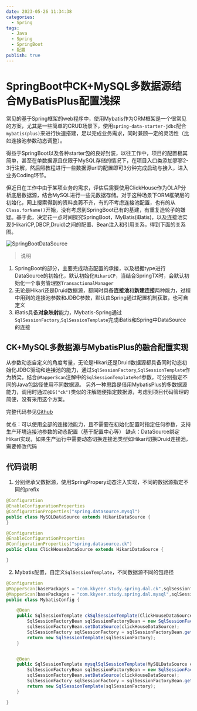 ```yaml
---
date: 2023-05-26 11:34:38
categories:
  - Spring
tags:
  - Java
  - Spring
  - SpringBoot
  - 配置
publish: true
---
```


# SpringBoot中CK+MySQL多数据源结合MyBatisPlus配置浅探

常见的基于Spring框架的web程序中，使用Mybatis作为ORM框架是一个很常见的方案，尤其是一些简单的CRUD场景下，使用```spring-data-starter-jdbc```配合```mybatis(plus)```来进行快速搭建，足以完成业务需求，同时兼顾一定的灵活性（比如连接池参数动态调整）。

得益于SpringBoot以及各种starter包的良好封装，以往工作中，项目的配置极其简单，甚至在单数据源且仅限于MySQL存储的情况下，在项目入口类添加寥寥2-3行注解，然后照教程进行一些数据源url的配置即可3分钟完成启动与接入，进入业务Coding环节。

但近日在工作中由于某项业务的需求，评估后需要使用ClickHouse作为OLAP分析底层数据源，结合MySQL进行一些元数据存储。对于这种场景下ORM框架层的初始化，网上搜索得到的资料良莠不齐，有的不考虑连接池配置，也有的从```Class.forName()```开始，没有考虑到SpringBoot已有的基建，有重复造轮子的嫌疑。基于此，决定花一点时间探究SpringBoot，MyBatis(iBatis)，以及连接池实现(HikariCP,DBCP,Druid)之间的配置、Bean注入和引用关系，得到下面的关系图。

![SpringBootDataSource](https://cdn.jsdmirror.com/gh/kkyeer/picbed/SpringBootDataSource.svg)

> 说明

1. SpringBoot的部分，主要完成动态配置的承接，以及根据type进行DataSource的初始化，默认初始化```HikariCP```，当结合SpringTX时，会默认初始化一个事务管理器```TransactionalManager```
2. 无论是Hikari还是Druid数据源，都同时具备**连接池**和**新建连接**两种能力，过程中用到的连接池参数和JDBC参数，默认由Spring通过配置机制获取，也可自定义
3. iBatis具备**对象映射**能力，Mybatis-Spring通过```SqlSessionFactory```,```SqlSessionTemplate```完成iBatis和Spring中DataSource的连接

## CK+MySQL多数据源与MybatisPlus的融合配置实现

从参数动态自定义的角度考量，无论是Hikari还是Druid数据源都具备同时动态初始化JDBC驱动和连接池的能力，通过```SqlSessionFactory```,```SqlSessionTemplate```作为桥梁，结合```@MapperScan```注解中的```SqlSessionTemplateRef```参数，可分别指定不同的Java包路径使用不同数据源。
另外一种思路是借用MybatisPlus的多数据源能力，调用时通过```@DS("ck")```类似的注解随便指定数据源，考虑到项目代码管理的简便，没有采用这个方案。

完整代码参见[Github](https://github.com/kkyeer/lab/tree/explore/spring-ck-mysql)

优点：可以使用全部的连接池能力，且不需要在初始化配置时指定任何参数，支持生产环境连接池参数的动态配置（基于配置中心等）
缺点：DataSource绑定Hikari实现，如果生产运行中需要动态切换连接池类型如Hikari切换Druid连接池，需要修改代码

## 代码说明

1. 分别继承父数据源，使用SpringPropery动态注入实现，不同的数据源指定不同的prefix

```Java
@Configuration
@EnableConfigurationProperties
@ConfigurationProperties("spring.datasource.mysql")
public class MySQLDataSource extends HikariDataSource {
}

@Configuration
@EnableConfigurationProperties
@ConfigurationProperties("spring.datasource.ck")
public class ClickHouseDataSource extends HikariDataSource {

}
```

2. Mybatis配置，自定义```SqlSessionTemplate```，不同数据源不同的包路径

```Java
@Configuration
@MapperScan(basePackages = "com.kkyeer.study.spring.dal.ck",sqlSessionTemplateRef = "ckSqlSessionTemplate")
@MapperScan(basePackages = "com.kkyeer.study.spring.dal.mysql",sqlSessionTemplateRef = "mysqlSqlSessionTemplate")
public class MybatisConfig {

    @Bean
    public SqlSessionTemplate ckSqlSessionTemplate(ClickHouseDataSource clickHouseDataSource) throws Exception {
        SqlSessionFactoryBean sqlSessionFactoryBean = new SqlSessionFactoryBean();
        sqlSessionFactoryBean.setDataSource(clickHouseDataSource);
        SqlSessionFactory sqlSessionFactory = sqlSessionFactoryBean.getObject();
        return new SqlSessionTemplate(sqlSessionFactory);
    }


    @Bean
    public SqlSessionTemplate mysqlSqlSessionTemplate(MySQLDataSource clickHouseDataSource) throws Exception {
        SqlSessionFactoryBean sqlSessionFactoryBean = new SqlSessionFactoryBean();
        sqlSessionFactoryBean.setDataSource(clickHouseDataSource);
        SqlSessionFactory sqlSessionFactory = sqlSessionFactoryBean.getObject();
        return new SqlSessionTemplate(sqlSessionFactory);
    }

}
```
